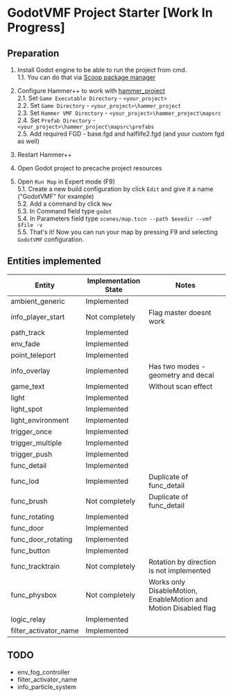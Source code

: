 # GodotVMF Project Starter [Work In Progress]

## Preparation
1. Install Godot engine to be able to run the project from cmd.  
1.1. You can do that via [Scoop package manager](https://scoop.sh/#/apps?q=godot&id=2fdd7b453f1ef3161d01986e2051c646911a642c)

2. Configure Hammer++ to work with [hammer_project](/hammer_project)  
2.1. Set `Game Executable Directory` - `<your_project>`  
2.2. Set `Game Directory` - `<your_project>\hammer_project`  
2.3. Set `Hammer VMF Directory` - `<your_project>\hammer_project\mapsrc`  
2.4. Set `Prefab Directory` - `<your_project>\hammer_project\mapsrc\prefabs`  
2.5. Add required FGD - base.fgd and halflife2.fgd (and your custom fgd as well)  

3. Restart Hammer++  

4. Open Godot project to precache project resources

5. Open `Run Map` in Expert mode (F9)  
5.1. Create a new build configuration by click `Edit` and give it a name ("GodotVMF" for example)  
5.2. Add a command by click `New`  
5.3. In Command field type `godot`  
5.4. In Parameters field type `scenes/map.tscn --path $exedir --vmf $file -v`  
5.5. That's it! Now you can run your map by pressing F9 and selecting `GodotVMF` configuration.
 
## Entities implemented
| Entity | Implementation State | Notes |
| --- | --- | --- |
| ambient_generic | Implemented | |
| info_player_start | Not completely | Flag master doesnt work |
| path_track | Implemented | |
| env_fade | Implemented | |
| point_teleport | Implemented | |
| info_overlay | Implemented | Has two modes - geometry and decal |
| game_text | Implemented | Without scan effect |
| light | Implemented | |
| light_spot | Implemented | |
| light_environment | Implemented | |
| trigger_once | Implemented | |
| trigger_multiple | Implemented | |
| trigger_push | Implemented | |
| func_detail | Implemented | |
| func_lod | Implemented | Duplicate of func_detail |
| func_brush | Not completely | Duplicate of func_detail |
| func_rotating | Implemented | |
| func_door | Implemented | |
| func_door_rotating | Implemented | |
| func_button | Implemented | |
| func_tracktrain | Not completely | Rotation by direction is not implemented |
| func_physbox | Not completely | Works only DisableMotion, EnableMotion and Motion Disabled flag |
| logic_relay | Implemented | |
| filter_activator_name | Implemented | |

## TODO
- env_fog_controller
- filter_activator_name
- info_particle_system
